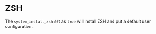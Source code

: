 ZSH
===

The `system_install_zsh` set as `true` will install ZSH and put a default user
configuration.
